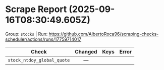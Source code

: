 # Scrape Report (2025-09-16T08:30:49.605Z)

Group: `stocks`  |  Run: https://github.com/AlbertoRoca96/scraping-checks-scheduler/actions/runs/17759714017

| Check | Changed | Keys | Error |
|---|:---:|:--|:--|
| `stock_ntdoy_global_quote` | — |  |  |
